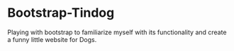 # Bootstrap-Tindog
Playing with bootstrap to familiarize myself with its functionality and create a funny little website for Dogs.
